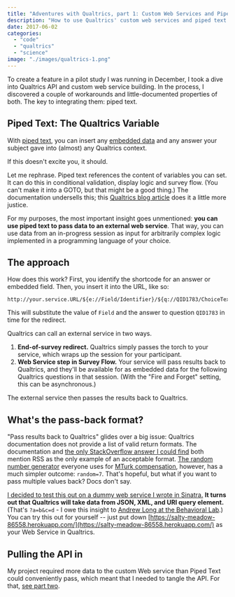 ```yaml
---
title: "Adventures with Qualtrics, part 1: Custom Web Services and Piped Text"
description: "How to use Qualtrics' custom web services and piped text to pass data to an external web service."
date: 2017-06-02
categories:
  - "code"
  - "qualtrics"
  - "science"
image: "./images/qualtrics-1.png"
---
```


To create a feature in a pilot study I was running in December, I took a dive into Qualtrics API and custom web service building. In the process, I discovered a couple of workarounds and little-documented properties of both. The key to integrating them: piped text.

## Piped Text: The Qualtrics Variable

With [piped text](https://www.qualtrics.com/support/survey-platform/survey-module/editing-questions/piped-text/piped-text-overview/), you can insert any [embedded data](https://www.qualtrics.com/support/survey-platform/edit-survey/survey-flow/standard-elements/embedded-data/) and any answer your subject gave into (almost) any Qualtrics context.

If this doesn't excite you, it should.

Let me rephrase. Piped text references the content of variables you can set. It can do this in conditional validation, display logic and survey flow. (You can't make it into a GOTO, but that might be a good thing.) The documentation undersells this; this [Qualtrics blog article](https://www.qualtrics.com/blog/why-we-love-piped-text-and-you-should-too/) does it a little more justice.

For my purposes, the most important insight goes unmentioned: **you can use piped text to pass data to an external web service**. That way, you can use data from an in-progress session as input for arbitrarily complex logic implemented in a programming language of your choice.

## The approach

How does this work? First, you identify the shortcode for an answer or embedded field. Then, you insert it into the URL, like so:

```
http://your.service.URL/${e://Field/Identifier}/${q://QID1783/ChoiceTextEntryVField>
```

This will substitute the value of `Field` and the answer to question `QID1783` in time for the redirect.

Qualtrics can call an external service in two ways.

1. **End-of-survey redirect.** Qualtrics simply passes the torch to your service, which wraps up the session for your participant.
2. **Web Service step in Survey Flow.** Your service will pass results back to Qualtrics, and they'll be available for as embedded data for the following Qualtrics questions in that session. (With the "Fire and Forget" setting, this can be asynchronous.)

The external service then passes the results back to Qualtrics.

## What's the pass-back format?

"Pass results back to Qualtrics" glides over a big issue: Qualtrics documentation does not provide a list of valid return formats. The documentation and [the only StackOverflow answer I could find](http://stackoverflow.com/q/21445897/2114580) both mention RSS as the only example of an acceptable format. [The random number generator](http://reporting.qualtrics.com/projects/randomNumGen.php) everyone uses for [MTurk compensation](http://brentcurdy.net/qualtrics-tutorials/link/), however, has a much simpler outcome: `random=7`. That's hopeful, but what if you want to pass multiple values back? Docs don't say.

[I decided to test this out on a dummy web service I wrote in Sinatra.](https://github.com/shippy/qualtrics-web-service) **It turns out that Qualtrics will take data from JSON, XML, and URI query element.** (That's `?a=b&c=d` - I owe this insight to [Andrew Long at the Behavioral Lab](https://thebehaviorallab.wordpress.com/2013/10/28/how-to-randomize-or-shuffle-an-array-in-qualtrics/).) You can try this out for yourself -- just put down [https://salty-meadow-86558.herokuapp.com/](https://salty-meadow-86558.herokuapp.com/) as your Web Service in Qualtrics.

## Pulling the API in

My project required more data to the custom Web service than Piped Text could conveniently pass, which meant that I needed to tangle the API. For that, [see part two](http://simon.podhajsky.net/blog/2017/qualtrics-2-exporting-latest-response-via-api/).

